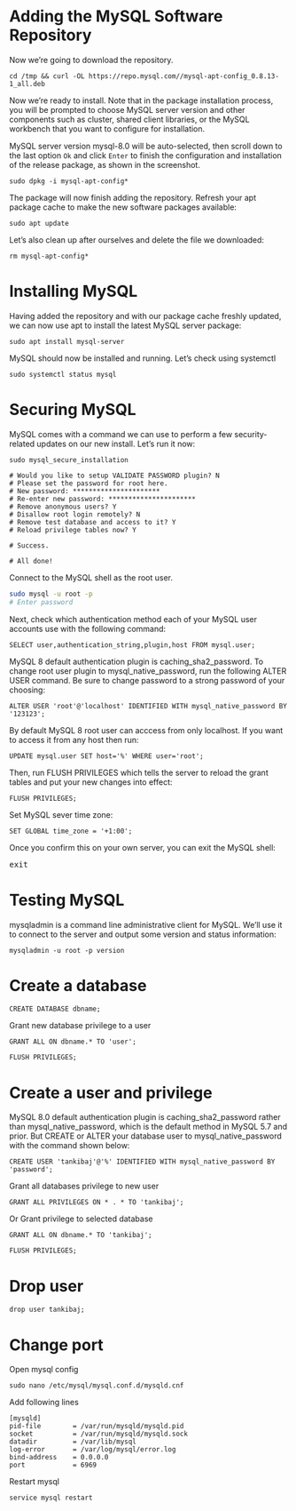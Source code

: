 # Adding the MySQL Software Repository
Now we’re going to download the repository.

```shell
cd /tmp && curl -OL https://repo.mysql.com//mysql-apt-config_0.8.13-1_all.deb
```

Now we’re ready to install. Note that in the package installation process, you will be prompted to choose MySQL server version and other components such as cluster, shared client libraries, or the MySQL workbench that you want to configure for installation.

MySQL server version mysql-8.0 will be auto-selected, then scroll down to the last option <code>Ok</code> and click <code>Enter</code> to finish the configuration and installation of the release package, as shown in the screenshot.

```shell
sudo dpkg -i mysql-apt-config*
```

The package will now finish adding the repository. Refresh your apt package cache to make the new software packages available:

```shell
sudo apt update
```

Let’s also clean up after ourselves and delete the file we downloaded:

```shell
rm mysql-apt-config*
```

# Installing MySQL
Having added the repository and with our package cache freshly updated, we can now use apt to install the latest MySQL server package:

```shell
sudo apt install mysql-server
```
MySQL should now be installed and running. Let’s check using systemctl

```shell
sudo systemctl status mysql
```

# Securing MySQL
MySQL comes with a command we can use to perform a few security-related updates on our new install. Let’s run it now:

```shell
sudo mysql_secure_installation

# Would you like to setup VALIDATE PASSWORD plugin? N
# Please set the password for root here.
# New password: **********************
# Re-enter new password: **********************
# Remove anonymous users? Y
# Disallow root login remotely? N
# Remove test database and access to it? Y
# Reload privilege tables now? Y

# Success.

# All done!
```
Connect to the MySQL shell as the root user.

```bash
sudo mysql -u root -p
# Enter password
```

Next, check which authentication method each of your MySQL user accounts use with the following command:

```shell
SELECT user,authentication_string,plugin,host FROM mysql.user;
```

MySQL 8 default authentication plugin is caching_sha2_password. To change root user plugin to mysql_native_password, run the following ALTER USER command. Be sure to change password to a strong password of your choosing:

```shell
ALTER USER 'root'@'localhost' IDENTIFIED WITH mysql_native_password BY '123123';
```

By default MySQL 8 root user can acccess from only localhost. If you want to access it from any host then run:

```shell
UPDATE mysql.user SET host='%' WHERE user='root';
```

Then, run FLUSH PRIVILEGES which tells the server to reload the grant tables and put your new changes into effect:
```shell
FLUSH PRIVILEGES;
```

Set MySQL sever time zone:

```shell
SET GLOBAL time_zone = '+1:00';
```


Once you confirm this on your own server, you can exit the MySQL shell:
<pre>exit</pre>


# Testing MySQL

mysqladmin is a command line administrative client for MySQL. We’ll use it to connect to the server and output some version and status information:

```shell
mysqladmin -u root -p version
```

# Create a database

```shell
CREATE DATABASE dbname;
```

Grant new database privilege to a user

```shell
GRANT ALL ON dbname.* TO 'user';
```

```shell
FLUSH PRIVILEGES;
```

# Create a user and privilege
MySQL 8.0 default authentication plugin is caching_sha2_password rather than mysql_native_password, which is the default method in MySQL 5.7 and prior. But CREATE or ALTER your database user to mysql_native_password with the command shown below:

```shell
CREATE USER 'tankibaj'@'%' IDENTIFIED WITH mysql_native_password BY 'password';
```
Grant all databases privilege to new user

```shell
GRANT ALL PRIVILEGES ON * . * TO 'tankibaj';
```
Or Grant privilege to selected database

```shell
GRANT ALL ON dbname.* TO 'tankibaj';
```

```shell
FLUSH PRIVILEGES;
```

# Drop user

```shell
drop user tankibaj;
```


# Change port

Open mysql config

```shell
sudo nano /etc/mysql/mysql.conf.d/mysqld.cnf
```

Add following lines

```text
[mysqld]
pid-file        = /var/run/mysqld/mysqld.pid
socket          = /var/run/mysqld/mysqld.sock
datadir         = /var/lib/mysql
log-error       = /var/log/mysql/error.log
bind-address    = 0.0.0.0
port            = 6969
```

Restart mysql

```shell
service mysql restart
```


